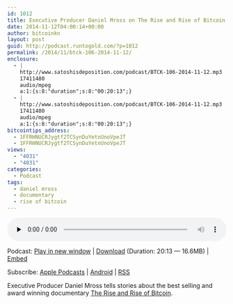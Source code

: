 ```yaml
---
id: 1012
title: Executive Producer Daniel Mross on The Rise and Rise of Bitcoin
date: 2014-11-12T04:00:14+00:00
author: bitcoinkn
layout: post
guid: http://podcast.runtogold.com/?p=1012
permalink: /2014/11/btck-106-2014-11-12/
enclosure:
  - |
    http://www.satoshisdeposition.com/podcast/BTCK-106-2014-11-12.mp3
    17411480
    audio/mpeg
    a:1:{s:8:"duration";s:8:"00:20:13";}
  - |
    http://www.satoshisdeposition.com/podcast/BTCK-106-2014-11-12.mp3
    17411480
    audio/mpeg
    a:1:{s:8:"duration";s:8:"00:20:13";}
bitcointips_address:
  - 1FFRHNUCRJygtf2TCSynDuYetnUnoVpeJT
  - 1FFRHNUCRJygtf2TCSynDuYetnUnoVpeJT
views:
  - "4031"
  - "4031"
categories:
  - Podcast
tags:
  - daniel mross
  - documentary
  - rise of bitcoin
---
```

<!--powerpress_player-->

<div class="powerpress_player" id="powerpress_player_5698">
  <audio class="wp-audio-shortcode" id="audio-1012-109" preload="none" style="width: 100%;" controls="controls"><source type="audio/mpeg" src="http://media.blubrry.com/bitcoinruntogold/p/www.satoshisdeposition.com/podcast/BTCK-106-2014-11-12.mp3?_=109" /><a href="http://media.blubrry.com/bitcoinruntogold/p/www.satoshisdeposition.com/podcast/BTCK-106-2014-11-12.mp3">http://media.blubrry.com/bitcoinruntogold/p/www.satoshisdeposition.com/podcast/BTCK-106-2014-11-12.mp3</a></audio>
</div>

<p class="powerpress_links powerpress_links_mp3">
  Podcast: <a href="http://media.blubrry.com/bitcoinruntogold/p/www.satoshisdeposition.com/podcast/BTCK-106-2014-11-12.mp3" class="powerpress_link_pinw" target="_blank" title="Play in new window" onclick="return powerpress_pinw('https://www.bitcoin.kn/?powerpress_pinw=1012-podcast');" rel="nofollow">Play in new window</a> | <a href="http://media.blubrry.com/bitcoinruntogold/s/www.satoshisdeposition.com/podcast/BTCK-106-2014-11-12.mp3" class="powerpress_link_d" title="Download" rel="nofollow" download="BTCK-106-2014-11-12.mp3">Download</a> (Duration: 20:13 &#8212; 16.6MB) | <a href="#" class="powerpress_link_e" title="Embed" onclick="return powerpress_show_embed('1012-podcast');" rel="nofollow">Embed</a>
</p>

<p class="powerpress_embed_box" id="powerpress_embed_1012-podcast" style="display: none;">
  <input id="powerpress_embed_1012-podcast_t" type="text" value="<iframe width=&quot;320&quot; height=&quot;30&quot; src=&quot;https://www.bitcoin.kn/?powerpress_embed=1012-podcast&amp;powerpress_player=mediaelement-audio&quot; frameborder=&quot;0&quot; scrolling=&quot;no&quot;></iframe>" onclick="javascript: this.select();" onfocus="javascript: this.select();" style="width: 70%;" readOnly />
</p>

<p class="powerpress_links powerpress_subscribe_links">
  Subscribe: <a href="https://itunes.apple.com/WebObjects/MZStore.woa/wa/viewPodcast?id=301670981&mt=2&ls=1#episodeGuid=http%3A%2F%2Fpodcast.runtogold.com%2F%3Fp%3D1012" class="powerpress_link_subscribe powerpress_link_subscribe_itunes" title="Subscribe on Apple Podcasts" rel="nofollow">Apple Podcasts</a> | <a href="https://subscribeonandroid.com/www.bitcoin.kn/feed/podcast/" class="powerpress_link_subscribe powerpress_link_subscribe_android" title="Subscribe on Android" rel="nofollow">Android</a> | <a href="https://www.bitcoin.kn/feed/podcast/" class="powerpress_link_subscribe powerpress_link_subscribe_rss" title="Subscribe via RSS" rel="nofollow">RSS</a>
</p>

Executive Producer Daniel Mross tells stories about the best selling and award winning documentary <a title="The Rise and Rise of Bitcoin" href="http://bitcoindoc.com/" target="_blank">The Rise and Rise of Bitcoin</a>.